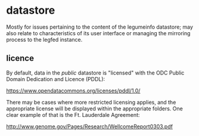 # datastore
Mostly for issues pertaining to the content of the legumeinfo datastore; may also relate to characteristics of its user interface or managing the mirroring process to the legfed instance.

## licence
By default, data in the _public_ datastore is "licensed" with the ODC Public Domain Dedication and Licence (PDDL):

https://www.opendatacommons.org/licenses/pddl/1.0/

There may be cases where more restricted licensing applies, and the appropriate license will be displayed within the appropriate folders. One clear example of that is the Ft. Lauderdale Agreement:

http://www.genome.gov/Pages/Research/WellcomeReport0303.pdf
